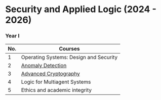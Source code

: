 # Security and Applied Logic (2024 - 2026)

### Year I
| No.  | Courses |
| ------------- | ------------- |
| 1  | Operating Systems: Design and Security  |
| 2  | [Anomaly Detection](Year%20I/Semester%20I/Anomaly%20Detection/)  |
| 3  | [Advanced Cryptography](Year%20I/Semester%20I/Advanced%20Cryptography/)
| 4  | Logic for Multiagent Systems  |
| 5  | Ethics and academic integrity  |
